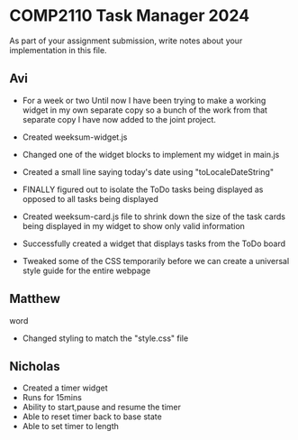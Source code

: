 # COMP2110 Task Manager 2024

As part of your assignment submission, write notes about your implementation
in this file.

## Avi
- For a week or two
Until now I have been trying to make a working widget in my own separate copy so a bunch of the work from that separate copy I have now added to the joint project.

- Created weeksum-widget.js
- Changed one of the widget blocks to implement my widget in main.js

- Created a small line saying today's date using "toLocaleDateString"

- FINALLY figured out to isolate the ToDo tasks being displayed as opposed to all tasks being displayed

- Created weeksum-card.js file to shrink down the size of the task cards being displayed in my widget to show only valid information

- Successfully created a widget that displays tasks from the ToDo board

- Tweaked some of the CSS temporarily before we can create a universal style guide for the entire webpage

## Matthew
word
- Changed styling to match the "style.css" file

## Nicholas
- Created a timer widget
- Runs for 15mins
- Ability to start,pause and resume the timer
- Able to reset timer back to base state
- Able to set timer to length
